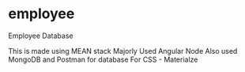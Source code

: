 # employee
Employee Database

This is made using MEAN stack
Majorly Used Angular Node
Also used MongoDB and Postman for database
For CSS - Materialze 

